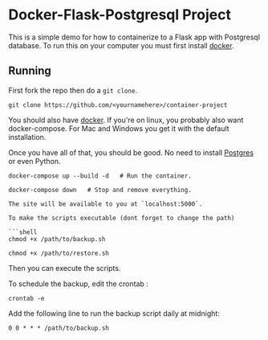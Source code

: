 # Docker-Flask-Postgresql Project

This is a simple demo for how to containerize to a Flask app with Postgresql database. To run this on your computer you must first install [docker](https://docs.docker.com/engine/installation/).

## Running

First fork the repo then do a `git clone`.

    git clone https://github.com/<yournamehere>/container-project

You should also have [docker](https://docs.docker.com/install/). If you're on linux, you probably also want docker-compose. For Mac and Windows you get it with the default installation.

Once you have all of that, you should be good. No need to install [Postgres](https://www.postgresql.org/) or even Python.

```
docker-compose up --build -d   # Run the container.

docker-compose down   # Stop and remove everything.

The site will be available to you at `localhost:5000`.

To make the scripts executable (dont forget to change the path)

```shell
chmod +x /path/to/backup.sh
```
```shell
chmod +x /path/to/restore.sh
```
Then you can execute the scripts.

To schedule the backup, edit the crontab :
```shell
crontab -e
```
Add the following line to run the backup script daily at midnight:
```shell
0 0 * * * /path/to/backup.sh
```
